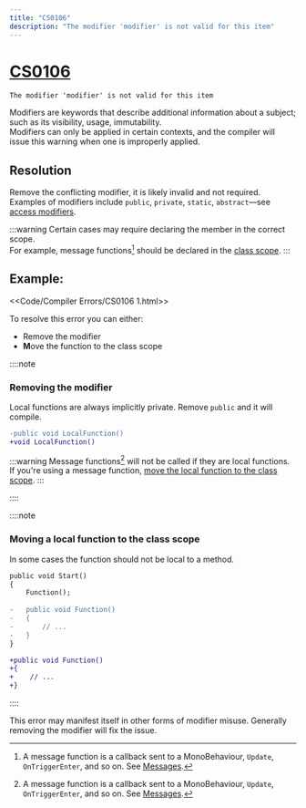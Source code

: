 ```yaml
---
title: "CS0106"
description: "The modifier 'modifier' is not valid for this item"
---
```

# [CS0106](https://docs.microsoft.com/en-us/dotnet/csharp/language-reference/compiler-messages/cs0106)

```
The modifier 'modifier' is not valid for this item
```


Modifiers are keywords that describe additional information about a subject; such as its visibility, usage, immutability.  
Modifiers can only be applied in certain contexts, and the compiler will issue this warning when one is improperly applied.

## Resolution

Remove the conflicting modifier, it is likely invalid and not required.  
Examples of modifiers include `public`, `private`, `static`, `abstract`—see [access modifiers](https://docs.microsoft.com/en-us/dotnet/csharp/programming-guide/classes-and-structs/access-modifiers).

:::warning
Certain cases may require declaring the member in the correct scope.  
For example, message functions[^1] should be declared in the [class scope](../Programming/Other/Scopes.md#class-scope).
:::

## Example:

<<Code/Compiler Errors/CS0106 1.html>>

To resolve this error you can either:
- Remove the modifier
- **M**ove the function to the class scope

::::note
### Removing the modifier
Local functions are always implicitly private. Remove `public` and it will compile.  

```diff
-public void LocalFunction()
+void LocalFunction()
```

:::warning
Message functions[^1] will not be called if they are local functions.  
If you're using a message function, [move the local function to the class scope](#moving-a-local-function-to-the-class-scope).
:::

::::

::::note
### Moving a local function to the class scope

In some cases the function should not be local to a method.

```diff
public void Start()
{
    Function();
    
-   public void Function()
-   {
-       // ...
-   }
}

+public void Function()
+{
+    // ...
+}
```  

::::

This error may manifest itself in other forms of modifier misuse. Generally removing the modifier will fix the issue.


[^1]: A message function is a callback sent to a MonoBehaviour, `Update`, `OnTriggerEnter`, and so on. See [Messages](https://docs.unity3d.com/ScriptReference/MonoBehaviour.html).

